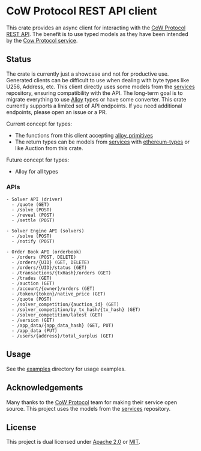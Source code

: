 # CoW Protocol REST API client

This crate provides an async client for interacting with the [CoW Protocol REST API](https://api.cow.fi/docs/#/). The benefit is to use typed models as they have been intended by the [Cow Protocol service](https://github.com/cowprotocol/services).

## Status
The crate is currently just a showcase and not for productive use. Generated clients can be difficult to use when dealing with byte types like U256, Address, etc. This client directly uses some models from the [services](https://github.com/cowprotocol/services) repository, ensuring compatibility with the API. The long-term goal is to migrate everything to use [Alloy](https://github.com/alloy-rs/alloy) types or have some converter. This crate currently supports a limited set of API endpoints. If you need additional endpoints, please open an issue or a PR.

Current concept for types:
- The functions from this client accepting [alloy_primitives](https://docs.rs/alloy-primitives/latest/alloy_primitives/)
- The return types can be models from [services](https://github.com/cowprotocol/services) with [ethereum-types](https://crates.io/crates/ethereum-types) or like Auction from this crate.

Future concept for types:
- Alloy for all types

### APIs
```
- Solver API (driver)
  - /quote (GET)
  - /solve (POST)
  - /reveal (POST)
  - /settle (POST)

- Solver Engine API (solvers)
  - /solve (POST)
  - /notify (POST)

- Order Book API (orderbook)
  - /orders (POST, DELETE)
  - /orders/{UID} (GET, DELETE)
  - /orders/{UID}/status (GET)
  - /transactions/{txHash}/orders (GET)
  - /trades (GET)
  - /auction (GET)
  - /account/{owner}/orders (GET)
  - /token/{token}/native_price (GET)
  - /quote (POST)
  - /solver_competition/{auction_id} (GET)
  - /solver_competition/by_tx_hash/{tx_hash} (GET)
  - /solver_competition/latest (GET)
  - /version (GET)
  - /app_data/{app_data_hash} (GET, PUT)
  - /app_data (PUT)
  - /users/{address}/total_surplus (GET)
```

## Usage
See the [examples](./examples) directory for usage examples.

## Acknowledgements
Many thanks to the [CoW Protocol](https://github.com/cowprotocol) team for making their service open source. This project uses the models from the [services](https://github.com/cowprotocol/services) repository.

## License
This project is dual licensed under [Apache 2.0](./LICENSE-APACHE) or [MIT](./LICENSE-MIT). 
